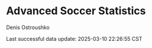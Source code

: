 # Advanced Soccer Statistics
Denis Ostroushko

<!-- gfm -->

Last successful data update: 2025-03-10 22:26:55 CST
